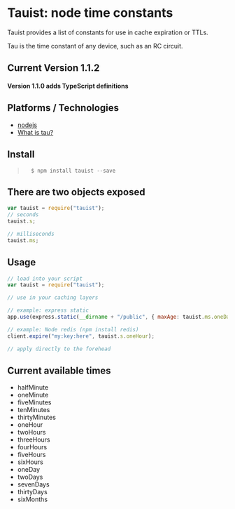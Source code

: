 # Tauist: node time constants

Tauist provides a list of constants for use in cache expiration or TTLs.

Tau is the time constant of any device, such as an RC circuit.

## Current Version 1.1.2

#### Version 1.1.0 adds TypeScript definitions

## Platforms / Technologies

- [nodejs](http://nodejs.org/)
- [What is tau?](https://en.wikipedia.org/wiki/RC_time_constant)

## Install

>       $ npm install tauist --save

## There are two objects exposed

```javascript
var tauist = require("tauist");
// seconds
tauist.s;

// milliseconds
tauist.ms;
```

## Usage

```javascript
// load into your script
var tauist = require("tauist");

// use in your caching layers

// example: express static
app.use(express.static(__dirname + "/public", { maxAge: tauist.ms.oneDay }));

// example: Node redis (npm install redis)
client.expire("my:key:here", tauist.s.oneHour);

// apply directly to the forehead
```

## Current available times

- halfMinute
- oneMinute
- fiveMinutes
- tenMinutes
- thirtyMinutes
- oneHour
- twoHours
- threeHours
- fourHours
- fiveHours
- sixHours
- oneDay
- twoDays
- sevenDays
- thirtyDays
- sixMonths
